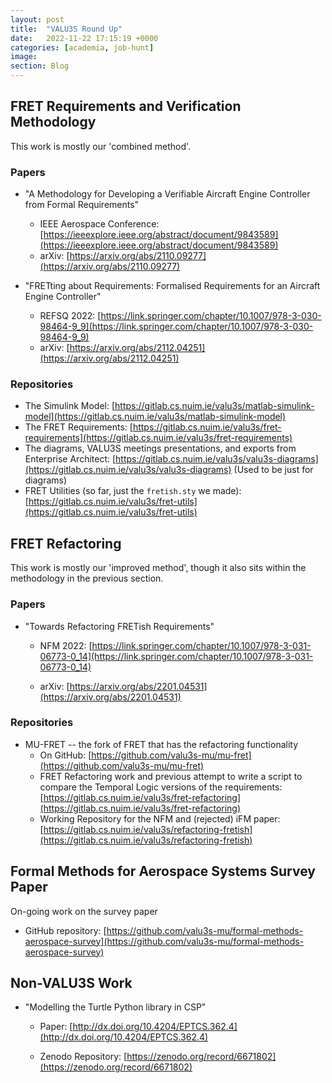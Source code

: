 ```yaml
---
layout: post
title:  "VALU3S Round Up"
date:   2022-11-22 17:15:19 +0000
categories: [academia, job-hunt]
image:  
section: Blog
---
```



## FRET Requirements and Verification Methodology

This work is mostly our 'combined method'.

### Papers
* "A Methodology for Developing a Verifiable Aircraft Engine Controller from Formal Requirements"

   - IEEE Aerospace Conference: [https://ieeexplore.ieee.org/abstract/document/9843589](https://ieeexplore.ieee.org/abstract/document/9843589)
   - arXiv: [https://arxiv.org/abs/2110.09277](https://arxiv.org/abs/2110.09277)

* "FRETting about Requirements: Formalised Requirements for an Aircraft Engine Controller"

  * REFSQ 2022: [https://link.springer.com/chapter/10.1007/978-3-030-98464-9_9](https://link.springer.com/chapter/10.1007/978-3-030-98464-9_9)
   - arXiv: [https://arxiv.org/abs/2112.04251](https://arxiv.org/abs/2112.04251)

### Repositories

* The Simulink Model: [https://gitlab.cs.nuim.ie/valu3s/matlab-simulink-model](https://gitlab.cs.nuim.ie/valu3s/matlab-simulink-model)
* The FRET Requirements: [https://gitlab.cs.nuim.ie/valu3s/fret-requirements](https://gitlab.cs.nuim.ie/valu3s/fret-requirements)
* The diagrams, VALU3S meetings presentations, and exports from Enterprise Architect: [https://gitlab.cs.nuim.ie/valu3s/valu3s-diagrams](https://gitlab.cs.nuim.ie/valu3s/valu3s-diagrams) (Used to be just for diagrams)
* FRET Utilities (so far, just the `fretish.sty` we made): [https://gitlab.cs.nuim.ie/valu3s/fret-utils](https://gitlab.cs.nuim.ie/valu3s/fret-utils)

 

## FRET Refactoring

This work is mostly our 'improved method', though it also sits within the methodology in the previous section.

### Papers
* "Towards Refactoring FRETish Requirements"

   - NFM 2022: [https://link.springer.com/chapter/10.1007/978-3-031-06773-0_14](https://link.springer.com/chapter/10.1007/978-3-031-06773-0_14)

   - arXiv: [https://arxiv.org/abs/2201.04531](https://arxiv.org/abs/2201.04531)

### Repositories
* MU-FRET -- the fork of FRET that has the refactoring functionality
  * On GitHub: [https://github.com/valu3s-mu/mu-fret](https://github.com/valu3s-mu/mu-fret)
  * FRET Refactoring work and previous attempt to write a script to compare the Temporal Logic versions of the requirements: [https://gitlab.cs.nuim.ie/valu3s/fret-refactoring](https://gitlab.cs.nuim.ie/valu3s/fret-refactoring)
  * Working Repository for the NFM and (rejected) iFM paper: [https://gitlab.cs.nuim.ie/valu3s/refactoring-fretish](https://gitlab.cs.nuim.ie/valu3s/refactoring-fretish)

## Formal Methods for Aerospace Systems Survey Paper

On-going work on the survey paper

* GitHub repository: [https://github.com/valu3s-mu/formal-methods-aerospace-survey](https://github.com/valu3s-mu/formal-methods-aerospace-survey)

## Non-VALU3S Work

* "Modelling the Turtle Python library in CSP"

   - Paper: [http://dx.doi.org/10.4204/EPTCS.362.4](http://dx.doi.org/10.4204/EPTCS.362.4)

   - Zenodo Repository: [https://zenodo.org/record/6671802](https://zenodo.org/record/6671802)